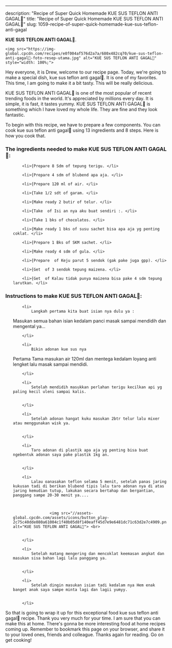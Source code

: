 ---
description: "Recipe of Super Quick Homemade KUE SUS TEFLON ANTI GAGAL🎉"
title: "Recipe of Super Quick Homemade KUE SUS TEFLON ANTI GAGAL🎉"
slug: 1059-recipe-of-super-quick-homemade-kue-sus-teflon-anti-gagal

<p>
	<strong>KUE SUS TEFLON ANTI GAGAL🎉</strong>. 
	
</p>
<p>
	
	<img src="https://img-global.cpcdn.com/recipes/e0f004af576d2a7a/680x482cq70/kue-sus-teflon-anti-gagal🎉-foto-resep-utama.jpg" alt="KUE SUS TEFLON ANTI GAGAL🎉" style="width: 100%;">
	
	
</p>
<p>
	Hey everyone, it is Drew, welcome to our recipe page. Today, we're going to make a special dish, kue sus teflon anti gagal🎉. It is one of my favorites. This time, I am going to make it a bit tasty. This will be really delicious.
</p>
	
<p>
	
</p>
<p>
	KUE SUS TEFLON ANTI GAGAL🎉 is one of the most popular of recent trending foods in the world. It's appreciated by millions every day. It is simple, it is fast, it tastes yummy. KUE SUS TEFLON ANTI GAGAL🎉 is something which I have loved my whole life. They are fine and they look fantastic.
</p>

<p>
To begin with this recipe, we have to prepare a few components. You can cook kue sus teflon anti gagal🎉 using 13 ingredients and 8 steps. Here is how you cook that.
</p>

<h3>The ingredients needed to make KUE SUS TEFLON ANTI GAGAL🎉:</h3>

<ol>
	
		<li>{Prepare 8 Sdm of tepung terigu. </li>
	
		<li>{Prepare 4 sdm of blubend apa aja. </li>
	
		<li>{Prepare 120 ml of air. </li>
	
		<li>{Take 1/2 sdt of garam. </li>
	
		<li>{Make ready 2 butir of telur. </li>
	
		<li>{Take  of Isi an nya aku buat sendiri :. </li>
	
		<li>{Take 1 bks of chocolatos. </li>
	
		<li>{Make ready 1 bks of susu sachet bisa apa aja yg penting coklat. </li>
	
		<li>{Prepare 1 Bks of SKM sachet. </li>
	
		<li>{Make ready 4 sdm of gula. </li>
	
		<li>{Prepare  of Keju parut 5 sendok (gak pake juga gpp). </li>
	
		<li>{Get  of 3 sendok tepung maizena. </li>
	
		<li>{Get  of Kalau tidak punya maizena bisa pake 4 sdm tepung larutkan. </li>
	
</ol>
<p>
	
</p>

<h3>Instructions to make KUE SUS TEFLON ANTI GAGAL🎉:</h3>

<ol>
	
		<li>
			Langkah pertama kita buat isian nya dulu ya :

Masukan semua bahan isian kedalam panci masak sampai mendidih dan mengental ya...
			
			
		</li>
	
		<li>
			Bikin adonan kue sus nya
Pertama Tama masukan air 120ml dan mentega kedalam loyang anti lengket lalu masak sampai mendidi.
			
			
		</li>
	
		<li>
			Setelah mendidih masukkan perlahan terigu kecilkan api yg paling kecil uleni sampai kalis.
			
			
		</li>
	
		<li>
			Setelah adonan hangat kuku masukan 2btr telur lalu mixer atau menggunakan wisk ya.
			
			
		</li>
	
		<li>
			Taro adonan di plastik apa aja yg penting bisa buat ngebentuk adonan saya pake plastik 1kg an.
			
			
		</li>
	
		<li>
			Lalau oanasakan teflon selama 5 menit, setelah panas jaring kukusan tadi di berikan blubend tipis lalu taro adonan nya di atas jaring kemudian tutup, lakukan secara bertahap dan bergantian, panggang sampe 20-30 menit ya....
			
			
				
					<img src="//assets-global.cpcdn.com/assets/icons/button_play-2c75c40dde080a61004c1f40b05d8f140eaff45d7e9e6481dc71c63d2e7c4909.png" alt="KUE SUS TEFLON ANTI GAGAL🎉"> <br>
				
			
		</li>
	
		<li>
			Setelah matang mengering dan mencoklat keemasan angkat dan masukan sisa bahan lagi lalu panggang ya.
			
			
		</li>
	
		<li>
			Setelah dingin masukan isian tadi kedalam nya Hem enak banget anak saya sampe minta lagi dan lagii yumyy.
			
			
		</li>
	
</ol>

<p>
	
</p>

<p>
	So that is going to wrap it up for this exceptional food kue sus teflon anti gagal🎉 recipe. Thank you very much for your time. I am sure that you can make this at home. There's gonna be more interesting food at home recipes coming up. Remember to bookmark this page on your browser, and share it to your loved ones, friends and colleague. Thanks again for reading. Go on get cooking!
</p>
